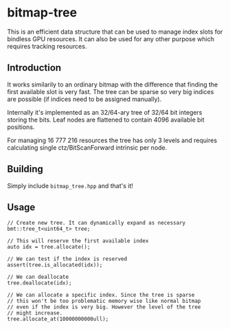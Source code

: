 # bitmap-tree

This is an efficient data structure that can be used to manage index slots for bindless GPU resources.
It can also be used for any other purpose which requires tracking resources.

## Introduction

It works similarily to an ordinary bitmap with the difference that finding the first available slot is very fast.
The tree can be sparse so very big indices are possible (if indices need to be assigned manually).

Internally it's implemented as an 32/64-ary tree of 32/64 bit integers storing the bits.
Leaf nodes are flattened to contain 4096 available bit positions.

For managing 16 777 216 resources the tree has only 3 levels and requires calculating single ctz/BitScanForward intrinsic per node.

## Building

Simply include `bitmap_tree.hpp` and that's it!

## Usage

    // Create new tree. It can dynamically expand as necessary
    bmt::tree_t<uint64_t> tree;

    // This will reserve the first available index
    auto idx = tree.allocate();

    // We can test if the index is reserved
    assert(tree.is_allocated(idx));

    // We can deallocate
    tree.deallocate(idx);

    // We can allocate a specific index. Since the tree is sparse
    // this won't be too problematic memory wise like normal bitmap
    // even if the index is very big. However the level of the tree
    // might increase.
    tree.allocate_at(10000000000ull);
